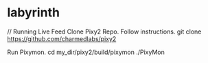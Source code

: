 # labyrinth

// Running Live Feed
Clone Pixy2 Repo. Follow instructions.
git clone https://github.com/charmedlabs/pixy2

Run Pixymon.
cd my_dir/pixy2/build/pixymon
./PixyMon

